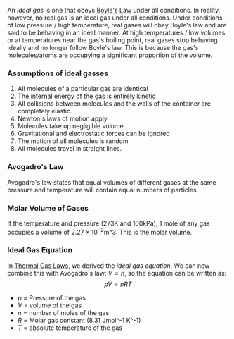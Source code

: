 An *ideal gas* is one that obeys [Boyle's Law](./Thermal%20Gas%20Laws.md) under all conditions. In reality, however, no real gas is an ideal gas under all conditions.
Under conditions of low pressure / high temperature, real gases will obey Boyle's law and are said to be behaving in an ideal manner.
At high temperatures / low volumes or at temperatures near the gas's boiling point, real gases stop behaving ideally and no longer follow Boyle's law.
This is because the gas's molecules/atoms are occupying a significant proportion of the volume.
### Assumptions of ideal gasses
1. All molecules of a particular gas are identical
2. The internal energy of the gas is entirely kinetic
3. All collisions between molecules and the walls of the container are completely elastic.
4. Newton's laws of motion apply
5. Molecules take up negligible volume
6. Gravitational and electrostatic forces can be ignored
7. The motion of all molecules is random
8. All molecules travel in straight lines.
### Avogadro's Law
Avogadro's law states that equal volumes of different gases at the same pressure and temperature will contain equal numbers of particles.
### Molar Volume of Gases
If the temperature and pressure (273K and 100kPa), 1 mole of any gas occupies a volume of $2.27\times 10^{-2}$m^3. This is the molar volume.

### Ideal Gas Equation
In [Thermal Gas Laws](./Thermal%20Gas%20Laws.md), we derived the *ideal gas equation*. We can now combine this with Avogadro's law: $V \propto n$, so the equation can be written as:
$$pV = nRT$$
- $p$ = Pressure of the gas
- $V$ = volume of the gas
- $n$ = number of moles of the gas
- $R$ = Molar gas constant (8.31 Jmol^-1 K^-1)
- $T$ = absolute temperature of the gas